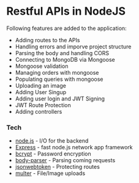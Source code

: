 # Restful APIs in NodeJS

Following features are added to the application:

- Adding routes to the APIs
- Handling errors and imporve project structure
- Parsing the body and handling CORS
- Connecting to MongoDB via Mongoose
- Mongoose validation
- Managing orders with mongoose
- Populating queries with mongoose
- Uploading an image
- Adding User Singup
- Adding user login and JWT Signing
- JWT Route Protection
- Adding controllers

### Tech

- [node.js] - I/O for the backend
- [Express] - fast node.js network app framework
- [bcrypt] - Password encryption
- [body-parser] - Parsing coming requests
- [jsonwebtoken] - Protecting routes
- [multer] - File/Image uploads

[node.js]: http://nodejs.org
[express]: http://expressjs.com
[bcrypt]: https://www.npmjs.com/package/bcrypt
[body-parser]: https://www.npmjs.com/package/body-parser
[jsonwebtoken]: https://www.npmjs.com/package/jsonwebtoken
[multer]: https://www.npmjs.com/package/multer

